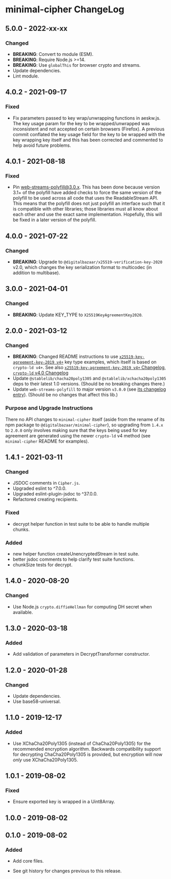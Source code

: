 # minimal-cipher ChangeLog

## 5.0.0 - 2022-xx-xx

### Changed
- **BREAKING**: Convert to module (ESM).
- **BREAKING**: Require Node.js >=14.
- **BREAKING**: Use `globalThis` for browser crypto and streams.
- Update dependencies.
- Lint module.

## 4.0.2 - 2021-09-17

### Fixed
- Fix parameters passed to key wrap/unwrapping functions in aeskw.js. The key
  usage param for the key to be wrapped/unwrapped was inconsistent and not
  accepted on certain browsers (Firefox). A previous commit conflated the key
  usage field for the key to be wrapped with the key wrapping key itself and
  this has been corrected and commented to help avoid future problems.

## 4.0.1 - 2021-08-18

### Fixed
- Pin web-streams-polyfill@3.0.x. This has been done because version 3.1+ of the
  polyfill have added checks to force the same version of the polyfill to be used
  across all code that uses the ReadableStream API. This means that the polyfill
  does not just polyfill an interface such that it is compatible with other
  libraries; those libraries must all know about each other and use the exact
  same implementation. Hopefully, this will be fixed in a later version of the
  polyfill.

## 4.0.0 - 2021-07-22

### Changed
- **BREAKING**: Upgrade to `@digitalbazaar/x25519-verification-key-2020` v2.0,
  which changes the key serialization format to multicodec (in addition to multibase).

## 3.0.0 - 2021-04-01

### Changed
- **BREAKING**: Update KEY_TYPE to `X25519KeyAgreementKey2020`.

## 2.0.0 - 2021-03-12

### Changed
- **BREAKING**: Changed README instructions to use
  [`x25519-key-agreement-key-2019 v4+`](https://github.com/digitalbazaar/x25519-key-agreement-key-2019)
  key type examples, which itself is based on `crypto-ld v4+`.
  See also [`x25519-key-agreement-key-2019 v4+` Changelog](https://github.com/digitalbazaar/x25519-key-agreement-key-2019/blob/master/CHANGELOG.md#400---2021-03-11),
  [`crypto-ld` v4.0 Changelog](https://github.com/digitalbazaar/crypto-ld/blob/master/CHANGELOG.md#400---2020-08-01)
- Update `@stablelib/chacha20poly1305` and `@stablelib/xchacha20poly1305` deps
  to their latest 1.0 versions. (Should be no breaking changes there.)
- Update `web-streams-polyfill` to major version `v3.0.0`
  (see [its changelog entry](https://github.com/MattiasBuelens/web-streams-polyfill/blob/master/CHANGELOG.md#v300-2020-07-20)).
  (Should be no changes that affect this lib.)

### Purpose and Upgrade Instructions
There no API changes to `minimal-cipher` itself (aside from the rename of its
npm package to `@digitalbazaar/minimal-cipher`), so upgrading from `1.4.x` to
`2.0.0` only involves making sure that the keys being used for key agreement
are generated using the newer `crypto-ld` v4 method (see `minimal-cipher` README
for examples).

## 1.4.1 - 2021-03-11
### Changed
- JSDOC comments in `Cipher.js`.
- Upgraded eslint to ^7.0.0.
- Upgraded eslint-plugin-jsdoc to ^37.0.0.
- Refactored creating recipients.

### Fixed
- decrypt helper function in test suite to be able to handle multiple chunks.

### Added
- new helper function createUnencryptedStream in test suite.
- better jsdoc comments to help clarify test suite functions.
- chunkSize tests for decrypt.

## 1.4.0 - 2020-08-20

### Changed
- Use Node.js `crypto.diffieHellman` for computing DH secret when available.

## 1.3.0 - 2020-03-18

### Added
- Add validation of parameters in DecryptTransformer constructor.

## 1.2.0 - 2020-01-28

### Changed
- Update dependencies.
- Use base58-universal.

## 1.1.0 - 2019-12-17

### Added
- Use XChaCha20Poly1305 (instead of ChaCha20Poly1305) for the
  recommended encryption algorithm. Backwards compatibility support
  for decrypting ChaCha20Poly1305 is provided, but encryption will
  now *only* use XChaCha20Poly1305.

## 1.0.1 - 2019-08-02

### Fixed
- Ensure exported key is wrapped in a Uint8Array.

## 1.0.0 - 2019-08-02

## 0.1.0 - 2019-08-02

### Added
- Add core files.

- See git history for changes previous to this release.
